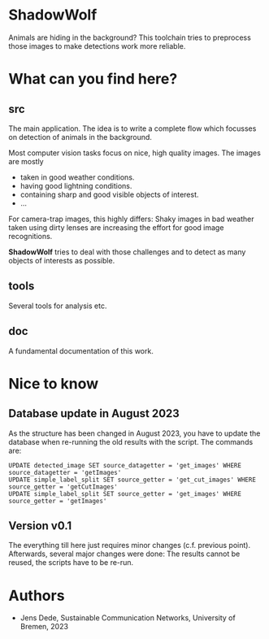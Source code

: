 # ShadowWolf
Animals are hiding in the background? This toolchain tries to preprocess those images to make detections work more reliable.

# What can you find here?

## src

The main application. The idea is to write a complete flow which focusses on
detection of animals in the background.

Most computer vision tasks focus on nice, high quality images. The images are
mostly

* taken in good weather conditions.
* having good lightning conditions.
* containing sharp and good visible objects of interest.
* ...

For camera-trap images, this highly differs: Shaky images in bad weather taken
using dirty lenses are increasing the effort for good image recognitions.

**ShadowWolf** tries to deal with those challenges and to detect as many
objects of interests as possible.

## tools

Several tools for analysis etc.

## doc

A fundamental documentation of this work.

# Nice to know
## Database update in August 2023

As the structure has been changed in August 2023, you have to update the
database when re-running the old results with the script. The commands are:

    UPDATE detected_image SET source_datagetter = 'get_images' WHERE source_datagetter = 'getImages'
    UPDATE simple_label_split SET source_getter = 'get_cut_images' WHERE source_getter = 'getCutImages'
    UPDATE simple_label_split SET source_getter = 'get_images' WHERE source_getter = 'getImages'

## Version v0.1

The everything till here just requires minor changes (c.f. previous point).
Afterwards, several major changes were done: The results cannot be reused, the
scripts have to be re-run.

# Authors

* Jens Dede, Sustainable Communication Networks, University of Bremen, 2023

